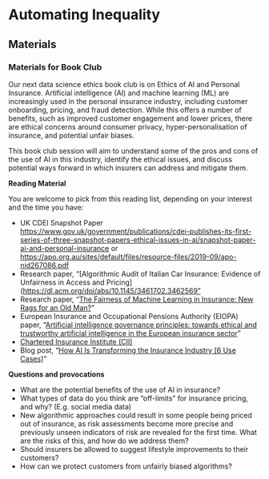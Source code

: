 Automating Inequality
=====================

## Materials

### Materials for Book Club

Our next data science ethics book club is on Ethics of AI and Personal Insurance. Artificial intelligence (AI) and machine learning (ML) are increasingly used in the personal insurance industry, including customer onboarding, pricing, and fraud detection. While this offers a number of benefits, such as improved customer engagement and lower prices, there are ethical concerns around consumer privacy, hyper-personalisation of insurance, and potential unfair biases.

This book club session will aim to understand some of the pros and cons of the use of AI in this industry, identify the ethical issues, and discuss potential ways forward in which insurers can address and mitigate them.

**Reading Material**

You are welcome to pick from this reading list, depending on your interest and the time you have:

* UK CDEI Snapshot Paper https://www.gov.uk/government/publications/cdei-publishes-its-first-series-of-three-snapshot-papers-ethical-issues-in-ai/snapshot-paper-ai-and-personal-insurance or https://apo.org.au/sites/default/files/resource-files/2019-09/apo-nid267086.pdf
* Research paper, “[Algorithmic Audit of Italian Car Insurance: Evidence of Unfairness in Access and Pricing](https://dl.acm.org/doi/abs/10.1145/3461702.3462569”
* Research paper, “[The Fairness of Machine Learning in Insurance: New Rags for an Old Man?](https://arxiv.org/abs/2205.08112)”
* European Insurance and Occupational Pensions Authority (EIOPA) paper, “[Artificial intelligence governance principles: towards ethical and trustworthy artificial intelligence in the European insurance sector](https://www.eiopa.europa.eu/document-library/report/artificial-intelligence-governance-principles-towards-ethical-and_en)”
* [Chartered Insurance Institute (CII)](https://www.cii.co.uk/media/10122142/cii-accompanying-guide-to-digital-ethics-companion.pdf)
* Blog post, “[How AI Is Transforming the Insurance Industry [6 Use Cases]](https://www.v7labs.com/blog/ai-insurance)”

**Questions and provocations**

* What are the potential benefits of the use of AI in insurance?
* What types of data do you think are “off-limits” for insurance pricing, and why? (E.g. social media data)
* New algorithmic approaches could result in some people being priced out of insurance, as risk assessments become more precise and previously unseen indicators of risk are revealed for the first time. What are the risks of this, and how do we address them?
* Should insurers be allowed to suggest lifestyle improvements to their customers?
* How can we protect customers from unfairly biased algorithms?
